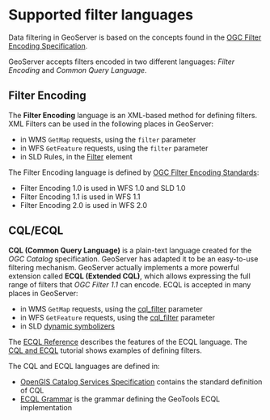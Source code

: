 # Supported filter languages

Data filtering in GeoServer is based on the concepts found in the [OGC Filter Encoding Specification](http://www.opengeospatial.org/standards/filter).

GeoServer accepts filters encoded in two different languages: *Filter Encoding* and *Common Query Language*.

## Filter Encoding

The **Filter Encoding** language is an XML-based method for defining filters. XML Filters can be used in the following places in GeoServer:

-   in WMS `GetMap` requests, using the `filter` parameter
-   in WFS `GetFeature` requests, using the `filter` parameter
-   in SLD Rules, in the [Filter](../styling/sld/introduction.md) element

The Filter Encoding language is defined by [OGC Filter Encoding Standards](http://www.opengeospatial.org/standards/filter):

-   Filter Encoding 1.0 is used in WFS 1.0 and SLD 1.0
-   Filter Encoding 1.1 is used in WFS 1.1
-   Filter Encoding 2.0 is used in WFS 2.0

## CQL/ECQL

**CQL (Common Query Language)** is a plain-text language created for the *OGC Catalog* specification. GeoServer has adapted it to be an easy-to-use filtering mechanism. GeoServer actually implements a more powerful extension called **ECQL (Extended CQL)**, which allows expressing the full range of filters that *OGC Filter 1.1* can encode. ECQL is accepted in many places in GeoServer:

-   in WMS `GetMap` requests, using the [cql_filter](../services/wms/vendor.md) parameter
-   in WFS `GetFeature` requests, using the [cql_filter](../services/wfs/vendor.md) parameter
-   in SLD [dynamic symbolizers](../styling/sld/extensions/pointsymbols.md)

The [ECQL Reference](ecql_reference.md) describes the features of the ECQL language. The [CQL and ECQL](../tutorials/cql/cql_tutorial.md) tutorial shows examples of defining filters.

The CQL and ECQL languages are defined in:

-   [OpenGIS Catalog Services Specification](http://portal.opengeospatial.org/files/?artifact_id=3843) contains the standard definition of CQL
-   [ECQL Grammar](https://github.com/geotools/geotools/blob/main/modules/library/cql/ECQL.md) is the grammar defining the GeoTools ECQL implementation
